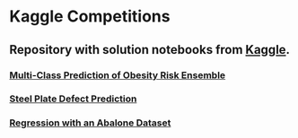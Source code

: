 # Kaggle Competitions

## Repository with solution notebooks from **[Kaggle](https://www.kaggle.com/competitions)**.

### [Multi-Class Prediction of Obesity Risk Ensemble](https://www.kaggle.com/code/szymnq/multi-class-prediction-of-obesity-risk-ensemble)
### [Steel Plate Defect Prediction](https://www.kaggle.com/code/szymnq/steel-plate-defect-prediction)
### [Regression with an Abalone Dataset](https://www.kaggle.com/code/szymnq/regression-with-an-abalone-dataset)
